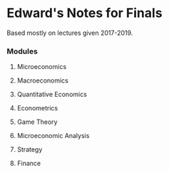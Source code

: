 # Edward's Notes for Finals
Based mostly on lectures given 2017-2019.

### Modules
1. Microeconomics
2. Macroeconomics
3. Quantitative Economics

4. Econometrics
5. Game Theory
6. Microeconomic Analysis

7. Strategy
8. Finance
